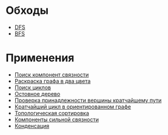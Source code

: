 # Обходы

  - [DFS](DFS "wikilink")
  - [BFS](BFS "wikilink")

# Применения

  - [Поиск компонент связности](Поиск_компонент_связности "wikilink")
  - [Раскраска графа в два
    цвета](Раскраска_графа_в_два_цвета "wikilink")
  - [Поиск циклов](Поиск_циклов "wikilink")
  - [Остовное дерево](Остовное_дерево "wikilink")
  - [Проверка принадлежности вершины кратчайшему
    пути](Проверка_принадлежности_вершины_кратчайшему_пути "wikilink")
  - [Кратчайший цикл в ориентированном
    графе](Кратчайший_цикл_в_ориентированном_графе "wikilink")
  - [Топологическая сортировка](Топологическая_сортировка "wikilink")
  - [Компоненты сильной
    связности](Компоненты_сильной_связности "wikilink")
  - [Конденсация](Конденсация "wikilink")